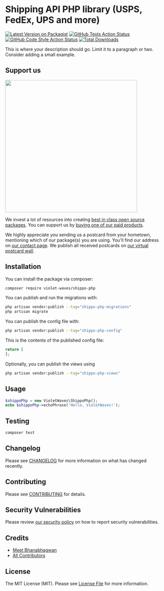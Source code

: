 # Shipping API PHP library (USPS, FedEx, UPS and more)

[![Latest Version on Packagist](https://img.shields.io/packagist/v/violet-waves/shippo-php.svg?style=flat-square)](https://packagist.org/packages/violet-waves/shippo-php)
[![GitHub Tests Action Status](https://img.shields.io/github/actions/workflow/status/violet-waves/shippo-php/run-tests.yml?branch=main&label=tests&style=flat-square)](https://github.com/violet-waves/shippo-php/actions?query=workflow%3Arun-tests+branch%3Amain)
[![GitHub Code Style Action Status](https://img.shields.io/github/actions/workflow/status/violet-waves/shippo-php/fix-php-code-style-issues.yml?branch=main&label=code%20style&style=flat-square)](https://github.com/violet-waves/shippo-php/actions?query=workflow%3A"Fix+PHP+code+style+issues"+branch%3Amain)
[![Total Downloads](https://img.shields.io/packagist/dt/violet-waves/shippo-php.svg?style=flat-square)](https://packagist.org/packages/violet-waves/shippo-php)

This is where your description should go. Limit it to a paragraph or two. Consider adding a small example.

## Support us

[<img src="https://github-ads.s3.eu-central-1.amazonaws.com/shippo-php.jpg?t=1" width="419px" />](https://spatie.be/github-ad-click/shippo-php)

We invest a lot of resources into creating [best in class open source packages](https://spatie.be/open-source). You can support us by [buying one of our paid products](https://spatie.be/open-source/support-us).

We highly appreciate you sending us a postcard from your hometown, mentioning which of our package(s) you are using. You'll find our address on [our contact page](https://spatie.be/about-us). We publish all received postcards on [our virtual postcard wall](https://spatie.be/open-source/postcards).

## Installation

You can install the package via composer:

```bash
composer require violet-waves/shippo-php
```

You can publish and run the migrations with:

```bash
php artisan vendor:publish --tag="shippo-php-migrations"
php artisan migrate
```

You can publish the config file with:

```bash
php artisan vendor:publish --tag="shippo-php-config"
```

This is the contents of the published config file:

```php
return [
];
```

Optionally, you can publish the views using

```bash
php artisan vendor:publish --tag="shippo-php-views"
```

## Usage

```php
$shippoPhp = new VioletWaves\ShippoPhp();
echo $shippoPhp->echoPhrase('Hello, VioletWaves!');
```

## Testing

```bash
composer test
```

## Changelog

Please see [CHANGELOG](CHANGELOG.md) for more information on what has changed recently.

## Contributing

Please see [CONTRIBUTING](CONTRIBUTING.md) for details.

## Security Vulnerabilities

Please review [our security policy](../../security/policy) on how to report security vulnerabilities.

## Credits

- [Meet Bhanabhagwan](https://github.com/meeeet-dev)
- [All Contributors](../../contributors)

## License

The MIT License (MIT). Please see [License File](LICENSE.md) for more information.
